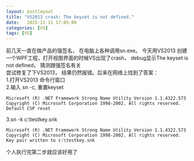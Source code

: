 ```yaml
---
layout: postlayout
title: "VS2013 crash: The keyset is not defined."
date:   2015-11-11 17:05:00 
categories: [VS]
tags: [VS]
---
```


前几天一直在做产品的强签名， 在电脑上各种调用sn.exe。 今天用VS2013 创建一个WPF工程，打开视图界面的时候VS出现了crash， debug显示The keyset is not defined， 猜测跟强签名有关  
尝试修复了下VS2013， 结果仍然报错。后来在网络上找到了答案：  
1.打开VS2013 命令行窗口  
2.输入 sn -c, 重置keyset  

	Microsoft (R) .NET Framework Strong Name Utility Version 1.1.4322.573  
	Copyright (C) Microsoft Corporation 1998-2002. All rights reserved.  
	Default CSP reset  

3.sn -k c:\testkey.snk  

	Microsoft (R) .NET Framework Strong Name Utility Version 1.1.4322.573  
	Copyright (C) Microsoft Corporation 1998-2002. All rights reserved.  
	Key pair written to c:\testkey.snk  

个人执行完第二步就应该好用了  
